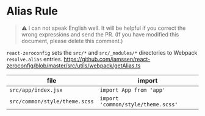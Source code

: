 # Alias Rule

> ⚠️ I can not speak English well. It will be helpful if you correct the wrong expressions and send the PR. (If you have modified this document, please delete this comment.)

`react-zeroconfig` sets the `src/*` and `src/_modules/*` directories to Webpack `resolve.alias` entries. <https://github.com/iamssen/react-zeroconfig/blob/master/src/utils/webpack/getAlias.ts>

|file                            |import                                 |
|--------------------------------|---------------------------------------|
|`src/app/index.jsx`             |`import App from 'app'`                |
|`src/common/style/theme.scss`   |`import 'common/style/theme.scss'`     |
